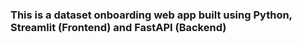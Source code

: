 ### This is a dataset onboarding web app built using Python, Streamlit (Frontend) and FastAPI (Backend)